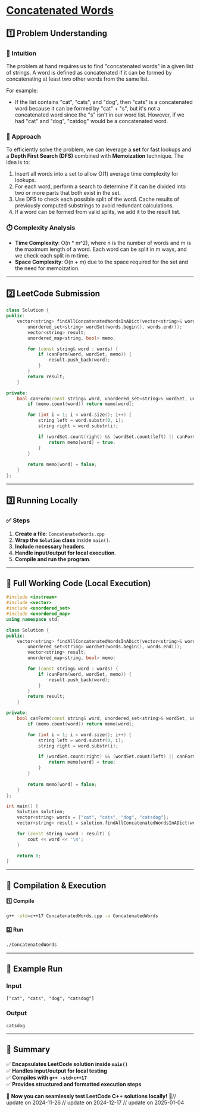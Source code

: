 # **[Concatenated Words](https://leetcode.com/problems/concatenated-words/description/)**  

## **1️⃣ Problem Understanding**  
### **📌 Intuition**  
The problem at hand requires us to find "concatenated words" in a given list of strings. A word is defined as concatenated if it can be formed by concatenating at least two other words from the same list. 

For example:
- If the list contains "cat", "cats", and "dog", then "cats" is a concatenated word because it can be formed by "cat" + "s", but it's not a concatenated word since the "s" isn't in our word list. However, if we had "cat" and "dog", "catdog" would be a concatenated word.

### **🚀 Approach**  
To efficiently solve the problem, we can leverage a **set** for fast lookups and a **Depth First Search (DFS)** combined with **Memoization** technique. The idea is to:
1. Insert all words into a set to allow O(1) average time complexity for lookups.
2. For each word, perform a search to determine if it can be divided into two or more parts that both exist in the set.
3. Use DFS to check each possible split of the word. Cache results of previously computed substrings to avoid redundant calculations.
4. If a word can be formed from valid splits, we add it to the result list.

### **⏱️ Complexity Analysis**  
- **Time Complexity**: O(n * m^2), where n is the number of words and m is the maximum length of a word. Each word can be split in m ways, and we check each split in m time.
- **Space Complexity**: O(n + m) due to the space required for the set and the need for memoization.

---  

## **2️⃣ LeetCode Submission**  
```cpp
class Solution {
public:
    vector<string> findAllConcatenatedWordsInADict(vector<string>& words) {
        unordered_set<string> wordSet(words.begin(), words.end());
        vector<string> result;
        unordered_map<string, bool> memo;

        for (const string& word : words) {
            if (canForm(word, wordSet, memo)) {
                result.push_back(word);
            }
        }
        return result;
    }

private:
    bool canForm(const string& word, unordered_set<string>& wordSet, unordered_map<string, bool>& memo) {
        if (memo.count(word)) return memo[word];

        for (int i = 1; i < word.size(); i++) {
            string left = word.substr(0, i);
            string right = word.substr(i);

            if (wordSet.count(right) && (wordSet.count(left) || canForm(left, wordSet, memo))) {
                return memo[word] = true;
            }
        }
        
        return memo[word] = false;
    }
};
```  

---  

## **3️⃣ Running Locally**  
### **✅ Steps**  
1. **Create a file**: `ConcatenatedWords.cpp`  
2. **Wrap the `Solution` class** inside `main()`.  
3. **Include necessary headers**.  
4. **Handle input/output for local execution**.  
5. **Compile and run the program**.  

---  

## **📝 Full Working Code (Local Execution)**  
```cpp
#include <iostream>
#include <vector>
#include <unordered_set>
#include <unordered_map>
using namespace std;

class Solution {
public:
    vector<string> findAllConcatenatedWordsInADict(vector<string>& words) {
        unordered_set<string> wordSet(words.begin(), words.end());
        vector<string> result;
        unordered_map<string, bool> memo;

        for (const string& word : words) {
            if (canForm(word, wordSet, memo)) {
                result.push_back(word);
            }
        }
        return result;
    }

private:
    bool canForm(const string& word, unordered_set<string>& wordSet, unordered_map<string, bool>& memo) {
        if (memo.count(word)) return memo[word];

        for (int i = 1; i < word.size(); i++) {
            string left = word.substr(0, i);
            string right = word.substr(i);

            if (wordSet.count(right) && (wordSet.count(left) || canForm(left, wordSet, memo))) {
                return memo[word] = true;
            }
        }
        
        return memo[word] = false;
    }
};

int main() {
    Solution solution;
    vector<string> words = {"cat", "cats", "dog", "catsdog"};
    vector<string> result = solution.findAllConcatenatedWordsInADict(words);

    for (const string &word : result) {
        cout << word << '\n';
    }

    return 0;
}
```  

---  

## **🔧 Compilation & Execution**  
#### **1️⃣ Compile**  
```bash
g++ -std=c++17 ConcatenatedWords.cpp -o ConcatenatedWords
```  

#### **2️⃣ Run**  
```bash
./ConcatenatedWords
```  

---  

## **🎯 Example Run**  
### **Input**  
```
["cat", "cats", "dog", "catsdog"]
```  
### **Output**  
```
catsdog
```  

---  

## **📌 Summary**  
✅ **Encapsulates LeetCode solution inside `main()`**  
✅ **Handles input/output for local testing**  
✅ **Compiles with `g++ -std=c++17`**  
✅ **Provides structured and formatted execution steps**  

🚀 **Now you can seamlessly test LeetCode C++ solutions locally!** 🚀// update on 2024-11-26
// update on 2024-12-17
// update on 2025-01-04
